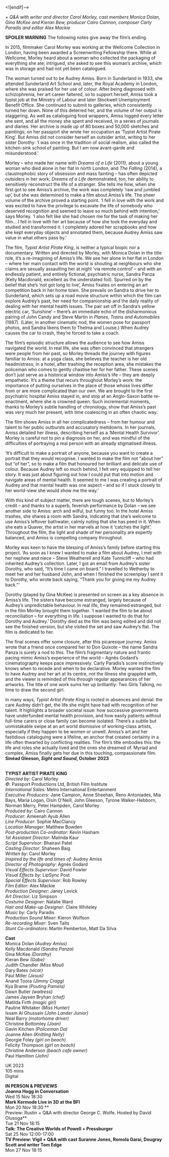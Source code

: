 


<![endif]-->

_+ Q&A with writer and director Carol Morley, cast members Monica Dolan, Gina McKee and Kieran Bew, producer Cairo Cannon, composer Carly Paradis and editor Alex Mackie_

**SPOILER WARNING** The following notes give away the film’s ending.

In 2015, filmmaker Carol Morley was working at the Wellcome Collection in London, having been awarded a Screenwriting Fellowship there. While at Wellcome, Morley heard about a woman who collected the packaging of everything she ate; intrigued, she asked to see this woman’s archive, which was in storage and had not yet been catalogued.

The woman turned out to be Audrey Amiss. Born in Sunderland in 1933, she attended Sunderland Art School and, later, the Royal Academy in London, where she was praised for her use of colour. After being diagnosed with schizophrenia, her art career faltered, so to support herself, Amiss took a typist job at the Ministry of Labour and later Stockwell Unemployment Benefit Office. She continued to submit to galleries, which consistently turned her down. None of this deterred her, and the volume of her output is staggering. As well as cataloguing food wrappers, Amiss logged every letter she sent, and all the money she spent and received, in a series of journals and diaries. Her archive is made up of 80 boxes and 50,000 sketches and paintings; on her passport she wrote her occupation as ‘Typist Artist Pirate King’. But Amiss did not consider herself an outsider artist, writing to her sister Dorothy: ‘I was once in the tradition of social realism, also called the kitchen-sink school of painting. But I am now avant-garde and misunderstood.’

Morley – who made her name with _Dreams of a Life_ (2011), about a young woman who died alone in her flat in north London, and _The Falling_ (2014), a claustrophobic story of obsession and mass fainting – has often depicted outsiders in her work; _Dreams of a Life_ demonstrated, too, her ability to sensitively reconstruct the life of a stranger. She tells me how, when she first got to see Amiss’s archive, the work was completely ‘raw and jumbled up’, but she was determined to make a film about Amiss’s life. The sheer volume of the archive proved a starting point. ‘I fell in love with the work and was excited to have the privilege to excavate the life of somebody who deserved recognition and seemed to leave so much behind with intention,’ says Morley. ‘I also felt like she had chosen me for the task of making her film… I fell in love with her art because of how she took the everyday and studied and transformed it. I completely adored her scrapbooks and how she kept everyday objects and annotated them, because Audrey Amiss saw value in what others pass by.’

The film, _Typist Artist Pirate King_, is neither a typical biopic nor a documentary. Written and directed by Morley, with Monica Dolan in the title role, it’s a re-imagining of Amiss’s life. We see her alone in her flat in London – where her main contact with the world is shouting at neighbours who she claims are sexually assaulting her at night ‘via remote control’ – and with an endlessly patient, and entirely fictional, psychiatric nurse, Sandra Panza (Kelly Macdonald, excellent as the understated foil). Spurred on by the belief that she’s ‘not got long to live’, Amiss fixates on entering an art competition back in her home town. She prevails on Sandra to drive her to Sunderland, which sets up a road movie structure within which the film can explore Audrey’s past, her need for companionship and the daily reality of dealing with her mental health issues. The pair set off in Sandra’s yellow electric car, ‘Sunshine’ – there’s an immediate echo of the disharmonious pairing of John Candy and Steve Martin in _Planes, Trains and Automobiles_ (1987). (Later, in another cinematic nod, the women pose for passport photos, and Sandra likens them to Thelma and Louise.) When Audrey causes the car to crash, they’re forced to take a coach.

The film’s episodic structure allows the audience to see how Amiss navigated the world. In real life, she was often convinced that strangers were people from her past, so Morley threads the journey with figures familiar to Amiss: at a yoga class, she believes the teacher is her old headmistress; in a hotel, after trashing the reception area, she mistakes the policeman who comes to gently chastise her for her father. These scenes don’t just serve as a historical window into Amiss’s life – they are deeply empathetic. It’s a theme that recurs throughout Morley’s work: the importance of putting ourselves in the place of those whose lives differ from or are more complicated than our own. We are brought to the first psychiatric hospital Amiss stayed in, and stop at an Anglo-Saxon battle re-enactment, where she is crowned queen. Such incremental moments, thanks to Morley’s subtle handling of chronology, show that Amiss’s past was very much her present, with time coalescing in an often chaotic way.

The film shows Amiss in all her complicatedness – from her humour and talent to her public outbursts and accusatory ­meltdowns. In her journals, Amiss detailed her illness, describing herself as a ‘Mental Health Survivor’. Morley is careful not to pin a diagnosis on her, and was mindful of the difficulties of portraying a real person with an already stigmatised illness.

‘It’s difficult to make a portrait of anyone, because you want to create a portrait that they would recognise. I wanted to make the film not “about her” but “of her”, so to make a film that honoured her brilliant and delicate use of colour. Because Audrey left so much behind, I felt very equipped to tell her story. It was just about figuring out how I could put that into motion and navigate areas of mental health. It seemed to me I was creating a portrait of Audrey and that mental health was one aspect – and so if I stuck closely to her world-view she would show me the way.’

With this kind of subject matter, there are tough scenes, but to Morley’s credit – and thanks to a superb, feverish performance by Dolan – we see another side to Amiss: arch and wilful, but funny too. In the hotel Amiss trashes, she shares a room with Sandra, indicating that she’s welcome to use Amiss’s leftover bathwater, calmly noting that she has peed in it. When she eats a Quaver, the artist in her marvels at how it ‘catches the light’. Throughout the film, the light and shade of her personality are expertly balanced, and Amiss is compelling company throughout.

Morley was keen to have the blessing of Amiss’s family before starting this project. ‘As soon as I knew I wanted to make a film about Audrey, I met with her nephew and niece – Steve Weatherell and Kate Tunnicliff – who had inherited Audrey’s collection. Later, I got an email from Audrey’s sister Dorothy, who said, “It’s time I came on board.” I travelled to Wetherby to meet her and her husband John, and when I finished the screenplay I sent it to Dorothy, who wrote back saying, “Thank you for giving me my Audrey back.”’

Dorothy (played by Gina McKee) is presented on screen as a key absence in Amiss’s life. The sisters have become estranged, largely because of Audrey’s unpredictable behaviour. In real life, they remained estranged, but in the film Morley brought them together. ‘I wanted the film to be about reconciliation – for everything in life. I suppose I wanted to do that for Dorothy and Audrey.’ Dorothy died as the film was being edited and did not see the finished version, but she visited the set and saw Audrey’s flat. The film is dedicated to her.

The final scenes offer some closure, after this picaresque journey. Amiss wrote that a friend once compared her to Don Quixote – the name Sandra Panza is surely a nod to this. The film’s fragmentary nature and frantic pacing mimic Amiss’s experience of the world – Agnès Godard’s cinematography keeps pace impressively. Carly Paradis’s score instinctively knows when to recede and when to be declarative. Morley wanted the film to have Audrey and her art at its centre, not the illness she grappled with, and the viewer is reminded of this through regular appearances of her artworks. The title of one work sums her up brilliantly: Two Girls Talking, no time to draw the second girl.

In many ways, _Typist Artist Pirate King_ is rooted in absences and denial: the care Audrey didn’t get, the life she might have had with recognition of her talent. It highlights a broader societal issue: how successive governments have underfunded mental health provision, and how easily patients without full-time carers or close family can become isolated. There’s a subtle but unmistakable swipe at an art world dismissive of working-class artists, especially if they happen to be women or unwell. Amiss’s art and her fastidious cataloguing were a lifeline, an anchor that created certainty in a life often thwarted by conflicting realities. The film’s title embodies this: the life and roles she actually lived and the ones she dreamed of. Myriad and complex, Amiss finally gets her due in this touching, compassionate film.  
**Sinéad Gleeson, _Sight and Sound_, October 2023**  
<br>

**TYPIST ARTIST PIRATE KING**  
_Directed by_: Carol Morley  
_©_: Passport Productions Ltd, British Film Institute  
_International Sales_: Metro International Entertainment  
_Executive Producers_: Jane Campion, Anne Sheehan, Reno Antoniades, Mia Bays, Maria Logan, Oisín O'Neill, John Gleeson, Tyrone Walker-Hebborn, Norman Merry, Peter Hampden, Carol Morley  
_Produced by_: Cairo Cannon  
_Producer_: Ameenah Ayub Allen  
_Line Producer_: Sophie MacClancy  
_Location Manager_: Matthew Bowden  
_Post-production Co-ordinator_: Kevin Hasham  
_1st Assistant Director_: Malinda Kaur  
_Script Supervisor_: Bhairavi Patel  
_Casting Director_: Shaheen Baig  
_Written by_: Carol Morley  
_Inspired by the life and times of_: Audrey Amiss  
_Director of Photography_: Agnès Godard  
_Visual Effects Supervisor_: David Fowler  
_Visual Effects by_: LipSync Post  
_Special Effects Supervisor_: Rob Rowley  
_Film Editor_: Alex Mackie  
_Production Designer_: Janey Levick  
_Art Director_: Liz Simpson  
_Costume Designer_: Natalie Ward  
_Hair and Make-up Designer_: Claire Whiteley  
_Music by_: Carly Paradis  
_Production Sound Mixer_: Kieron Wolfson  
_Re-recording Mixer_: Sven Taits  
_Stunt Co-ordinators_: Martin Pemberton,
Matt Da Silva  

**Cast**    
Monica Dolan _(Audrey Amiss)_  
Kelly Macdonald _(Sandra Panza)_  
Gina McKee _(Dorothy)_  
Kieran Bew _(Gabe)_  
Judith Chandler _(Miss Moul)_  
Gary Bates _(vicar)_  
Paul Miller _(Jesus)_  
Anand Toora _(Jimmy Cragg)_  
Kya Brame _(Pouting Pamela)_  
Dawn Butler _(waitress)_  
James Jaysen Bryhan _(chef)_  
Matilda Firth _(magic girl)_  
Pauline Whitaker _(Miss Hunter)_  
Issam Al Ghussain _(John Lander Junior)_  
Neal Barry _(motorhome driver)_  
Christine Bottomley _(Joan)_  
Gavin Kitchen _(Policeman Da)_  
Joanne Allen _(Knitting Nelly)_  
Georgie Foley _(girl on beach)_  
Felicity Thompson _(girl on beach)_  
Christine Anderson _(beach cafe owner)_  
Paul Hamilton _(John)_  

UK 2023  
105 mins  
Digital  


**IN PERSON & PREVIEWS**  
**Joanna Hogg in Conversation**  
Wed 15 Nov 18:30  
**Mark Kermode Live in 3D at the BFI**  
Mon 20 Nov 18:30 **  
Preview: Rustin + Q&A with director George C. Wolfe. Hosted by David Olusoga**  
Tue 21 Nov 18:15  
**Talk: The Creative Worlds of Powell + Pressburger**  
Sat 25 Nov 12:00-17:00  
**TV Preview: Vigil + Q&A with cast Suranne Jones, Romola Garai, Dougray Scott and writer Tom Edge**  
Mon 27 Nov 18:15  
<!--stackedit_data:
eyJoaXN0b3J5IjpbMTU1MDA0ODI1Ml19
-->